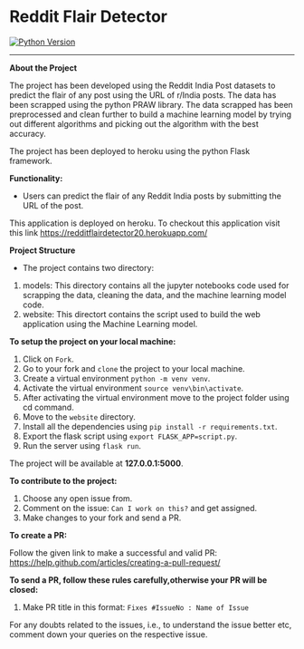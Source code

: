 # Reddit Flair Detector

[![Python Version](https://img.shields.io/badge/python-3.7-brightgreen.svg)](https://python.org)


-----------------------------------------------------------------------------------------------------------------
**About the Project**

The project has been developed using the Reddit India Post datasets to predict the flair of any post using the URL of r/India posts. The data has been scrapped using the python PRAW library. The data scrapped has been preprocessed and clean further to build a machine learning model by trying out different algorithms and picking out the algorithm with the best accuracy.

The project has been deployed to heroku using the python Flask framework.

**Functionality:**
* Users can predict the flair of any Reddit India posts by submitting the URL of the post.

This application is deployed on heroku. To checkout this application visit this link https://redditflairdetector20.herokuapp.com/

**Project Structure**
* The project contains two directory:
1. models: This directory contains all the jupyter notebooks code used for scrapping the data, cleaning the data, and the machine learning model code.
2. website: This directort contains the script used to build the web application using the Machine Learning model.

**To setup the project on your local machine:**

1. Click on `Fork`.
2. Go to your fork and `clone` the project to your local machine.
3. Create a virtual environment `python -m venv venv`.
4. Activate the virtual environment `source venv\bin\activate`.
5. After activating the virtual environment move to the project folder using cd command.
6. Move to the `website` directory.
7. Install all the dependencies using `pip install -r requirements.txt`.
8. Export the flask script using `export FLASK_APP=script.py`.
9. Run the server using `flask run`.

The project will be available at **127.0.0.1:5000**.


**To contribute to the project:**

1. Choose any open issue from.
2. Comment on the issue: `Can I work on this?` and get assigned.
3. Make changes to your fork and send a PR.

**To create a PR:**

Follow the given link to make a successful and valid PR: https://help.github.com/articles/creating-a-pull-request/

**To send a PR, follow these rules carefully,**otherwise your PR will be closed**:**

1. Make PR title in this format: `Fixes #IssueNo : Name of Issue`

For any doubts related to the issues, i.e., to understand the issue better etc, comment down your queries on the respective issue.



